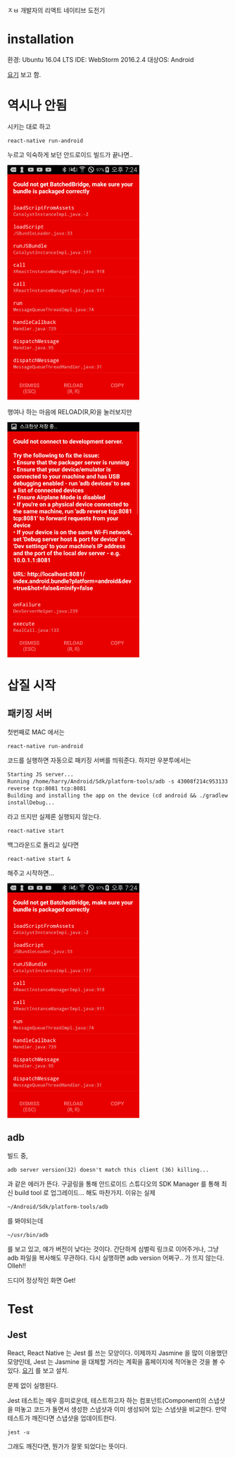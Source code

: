 ㅈㅂ 개발자의 리액트 네이티브 도전기

installation
===============

환경: Ubuntu 16.04 LTS
IDE: WebStorm 2016.2.4
대상OS: Android

[요기](https://facebook.github.io/react-native/docs/getting-started.html) 보고 함.

역시나 안됨
========

시키는 대로 하고

<pre><code>react-native run-android</code></pre>

누르고 익숙하게 보던 안드로이드 빌드가 끝나면..

<p>
    <img width="300px" src="./images/readme/couldnotgetbatchbridge.png"></img>
</p>

행여나 하는 마음에 RELOAD(R,R)을 눌러보지만

<p>
    <img width="300px" src="./images/readme/couldnotconnecttodevelopmentserver.png"></img>
</p>

삽질 시작
=======

패키징 서버
------

첫번째로 MAC 에서는

<pre><code>react-native run-android</code></pre>

코드를 실행하면 자동으로 패키징 서버를 띄워준다. 하지만 우분투에서는

<pre><code>Starting JS server...
Running /home/harry/Android/Sdk/platform-tools/adb -s 43008f214c953133 reverse tcp:8081 tcp:8081
Building and installing the app on the device (cd android && ./gradlew installDebug...</code></pre>

라고 뜨지만 실제론 실행되지 않는다.

<pre><code>react-native start</code></pre>

백그라운드로 돌리고 싶다면

<pre><code>react-native start &</code></pre>

해주고 시작하면...

<p>
    <img width="300px" src="./images/readme/couldnotgetbatchbridge.png"></img>
</p>

adb
---
빌드 중,

<pre><code>adb server version(32) doesn't match this client (36) killing...</code></pre>

과 같은 에러가 뜬다.
구글링을 통해 안드로이드 스튜디오의 SDK Manager 를 통해 최신 build tool 로 업그레이드... 해도 마찬가지.
이유는 실제 

<pre><code>~/Android/Sdk/platform-tools/adb</code></pre>

를 봐야되는데

<pre><code>~/usr/bin/adb</code></pre>

를 보고 있고, 얘가 버전이 낮다는 것이다.
간단하게 심벌릭 링크로 이어주거나, 그냥 adb 파일을 복사해도 무관하다.
다시 실행하면 adb version 어쩌구.. 가 뜨지 않는다. Olleh!!

드디어 정상적인 화면 Get!

Test
====

Jest
----

React, React Native 는 Jest 를 쓰는 모양이다. 이제까지 Jasmine 을 많이 이용했던 모양인데,
Jest 는 Jasmine 을 대체할 거라는 계획을 홈페이지에 적어놓은 것을 볼 수 있다.
[요기](https://facebook.github.io/jest/docs/tutorial-react-native.html#content) 를 보고 설치.

문제 없이 실행된다.
  
Jest 테스트는 매우 흥미로운데, 테스트하고자 하는 컴포넌트(Component)의 스냅샷을 떠놓고 코드가 돌면서 생성한 스냅샷과
이미 생성되어 있는 스냅샷을 비교한다. 만약 테스트가 깨진다면 스냅샷을 업데이트한다. 

<pre><code>jest -u</code></pre>

그래도 깨진다면, 뭔가가 잘못 되었다는 뜻이다. 
